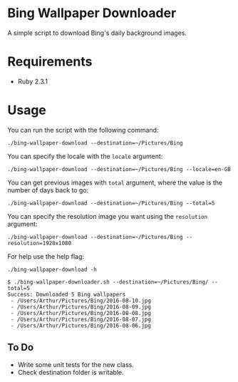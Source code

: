 # Bing Wallpaper Downloader
A simple script to download Bing's daily background images.

# Requirements
- Ruby 2.3.1

# Usage
You can run the script with the following command:

```
./bing-wallpaper-download --destination=~/Pictures/Bing
```

You can specify the locale with the `locale` argument:

```
./bing-wallpaper-download --destination=~/Pictures/Bing --locale=en-GB
```

You can get previous images with `total` argument, where the value is the number of days back to go:

```
./bing-wallpaper-download --destination=~/Pictures/Bing --total=5
```

You can specify the resolution image you want using the `resolution` argument:

```
./bing-wallpaper-download --destination=~/Pictures/Bing --resolution=1920x1080
```

For help use the help flag:

```
./bing-wallpaper-download -h
```

```
$ ./bing-wallpaper-downloader.sh --destination=~/Pictures/Bing/ --total=5
Success: Downloaded 5 Bing wallpapers
 - /Users/Arthur/Pictures/Bing/2016-08-10.jpg
 - /Users/Arthur/Pictures/Bing/2016-08-09.jpg
 - /Users/Arthur/Pictures/Bing/2016-08-08.jpg
 - /Users/Arthur/Pictures/Bing/2016-08-07.jpg
 - /Users/Arthur/Pictures/Bing/2016-08-06.jpg
 ```

## To Do
- Write some unit tests for the new class.
- Check destination folder is writable.
